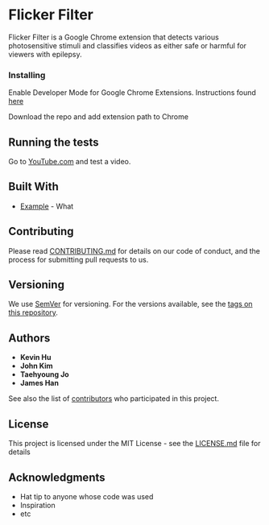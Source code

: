 # Flicker Filter

Flicker Filter is a Google Chrome extension that detects various photosensitive stimuli and classifies videos as either safe or harmful for viewers with epilepsy.



### Installing

Enable Developer Mode for Google Chrome Extensions. Instructions found [here](https://developer.chrome.com/extensions/faq#faq-dev-01)

Download the repo and add extension path to Chrome



## Running the tests

Go to [YouTube.com](youtube.com) and test a video.


## Built With

* [Example](link) - What

## Contributing

Please read [CONTRIBUTING.md](https://gist.github.com/PurpleBooth/b24679402957c63ec426) for details on our code of conduct, and the process for submitting pull requests to us.

## Versioning

We use [SemVer](http://semver.org/) for versioning. For the versions available, see the [tags on this repository](https://github.com/your/project/tags). 

## Authors

* **Kevin Hu** 
* **John Kim**  
* **Taehyoung Jo**  
* **James Han** 

See also the list of [contributors](https://github.com/your/project/contributors) who participated in this project.

## License

This project is licensed under the MIT License - see the [LICENSE.md](LICENSE.md) file for details

## Acknowledgments

* Hat tip to anyone whose code was used
* Inspiration
* etc
